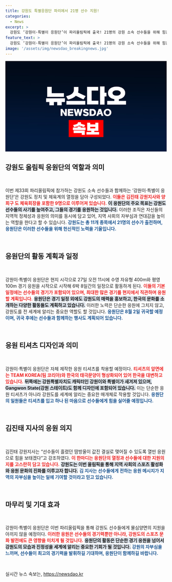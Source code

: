```yaml
---
title: 강원도 특별응원단 파리에서 21명 선수 지원!
categories:
  - News
excerpt: >
  강원도 ‘강원이·특별이 응원단’이 파리올림픽에 출국! 21명의 강원 소속 선수들을 위해 힘찬 응원을 펼칠 예정. 그들의 응원 티셔츠와 다짐, 어떤 이야기가 기다리고 있을까요? 클릭하여 응원의 열기를 느껴보세요!
feature_text: >
  강원도 ‘강원이·특별이 응원단’이 파리올림픽에 출국! 21명의 강원 소속 선수들을 위해 힘찬 응원을 펼칠 예정. 그들의 응원 티셔츠와 다짐, 어떤 이야기가 기다리고 있을까요? 클릭하여 응원의 열기를 느껴보세요!
image: '/assets/img/newsdao_breakingnews.jpg'
---
```


<p><img src="/assets/img/newsdao_breakingnews.jpg" alt="flaretime 속보" /></p>

<h2 data-ke-size="size26">강원도 올림픽 응원단의 역할과 의미</h2>

<p data-ke-size="size16">&nbsp;</p>

<p>이번 제33회 파리올림픽에 참가하는 강원도 소속 선수들과 함께하는 ‘강원이·특별이 응원단’은 강원도 정치 및 체육계의 열정을 담아 구성되었다. <b><span style="color: #ee2323;">이들은 김진태 강원지사와 양희구 도 체육회장을 포함한 9명으로 이루어져 있습니다.</span></b> <b><span style="background-color: #21538527;">이 응원단의 주요 목표는 강원도 선수들의 사기를 높여주고, 그들의 경기를 응원하는 것입니다.</span></b> 이러한 조직은 자신들의 지역적 정체성과 응원의 의미를 동시에 담고 있어, 지역 사회의 자부심과 연대감을 높이는 역할을 한다고 할 수 있습니다. <b><span style="color: #1a5490;">강원도는 총 11개 종목에서 21명의 선수가 출전하며, 응원단은 이러한 선수들을 위해 헌신적인 노력을 기울입니다.</span></b></p>

<p data-ke-size="size16">&nbsp;</p>

<h2 data-ke-size="size26">응원단의 활동 계획과 일정</h2>

<p data-ke-size="size16">&nbsp;</p>

<p>강원이·특별이 응원단은 현지 시각으로 27일 오전 11시에 수영 자유형 400m와 평영 100m 경기 응원을 시작으로 시작해 6박 8일간의 일정으로 활동하게 된다. <b><span style="color: #ee2323;">이들의 기본 일정에는 선수들의 경기가 포함되어 있으며, 최대한 많은 경기를 현지에서 직관하며 응원할 계획입니다.</span></b> <b><span style="background-color: #21538527;">응원단은 경기 일정 외에도 강원도의 매력을 홍보하고, 한국의 문화를 소개하는 다양한 활동들도 계획하고 있습니다.</span></b> 이러한 노력은 단순한 응원에 그치지 않고, 강원도를 전 세계에 알리는 중요한 역할도 할 것입니다. <b><span style="color: #1a5490;">응원단은 8월 2일 귀국할 예정이며, 귀국 후에는 선수들과 함께하는 행사도 계획되어 있습니다.</span></b></p>

<p data-ke-size="size16">&nbsp;</p>

<h2 data-ke-size="size26">응원 티셔츠 디자인과 의미</h2>

<p data-ke-size="size16">&nbsp;</p>

<p>강원이·특별이 응원단은 자체 제작한 응원 티셔츠를 착용할 예정이다. <b><span style="color: #ee2323;">티셔츠의 앞면에는 TEAM KOREA(팀 코리아)와 한국의 태극문양이 형상화되어 있어 한국을 대변하고 있습니다.</span></b> <b><span style="background-color: #21538527;">뒤쪽에는 강원특별자치도 캐릭터인 강원이와 특별이가 새겨져 있으며, Gangwon State(강원 스테이트)도 함께 디자인에 포함되어 있습니다.</span></b> 이는 단순한 응원 티셔츠가 아니라 강원도를 세계에 알리는 중요한 매개체로 작용할 것입니다. <b><span style="color: #1a5490;">응원단의 일원들은 티셔츠를 입고 하나 된 마음으로 선수들에게 힘을 실어줄 예정입니다.</span></b></p>

<p data-ke-size="size16">&nbsp;</p>

<h2 data-ke-size="size26">김진태 지사의 응원 의지</h2>

<p data-ke-size="size16">&nbsp;</p>

<p>김진태 강원지사는 “선수들이 흘렸던 땀방울이 값진 결실로 맺어질 수 있도록 열띤 응원으로 힘을 보태겠다”고 강조하였다. <b><span style="color: #ee2323;">이 한마디는 응원단의 열정과 선수들에 대한 지원의지를 고스란히 담고 있습니다.</span></b> <b><span style="background-color: #21538527;">강원도는 이번 올림픽을 통해 지역 사회의 스포츠 활성화와 응원 문화의 진화를 이루고자 합니다.</span></b> <b><span style="color: #1a5490;">김 지사는 선수들에게 전하는 응원 메시지가 지역의 자부심을 높이는 일에 기여할 것이라고 믿고 있습니다.</span></b> </p>

<p data-ke-size="size16">&nbsp;</p>

<h2 data-ke-size="size26">마무리 및 기대 효과</h2>

<p data-ke-size="size16">&nbsp;</p>

<p>강원이·특별이 응원단은 이번 파리올림픽을 통해 강원도 선수들에게 물심양면의 지원을 아끼지 않을 예정이다. <b><span style="color: #ee2323;">이러한 응원은 선수들의 경기력뿐만 아니라, 강원도의 스포츠 문화 발전에도 큰 영향을 미치게 될 것입니다.</span></b> <b><span style="background-color: #21538527;">응원단의 활동은 단순한 경기 응원을 넘어서 강원도의 모습과 진정성을 세계에 알리는 중요한 기회가 될 것입니다.</span></b> <b><span style="color: #1a5490;">강원의 자부심을 느끼며, 선수들이 최고의 경기력을 발휘하길 기대하며, 응원단이 함께하길 바랍니다.</span></b></p>

<p data-ke-size="size16">&nbsp;</p>
실시간 뉴스 속보는, <a href="https://newsdao.kr" rel="dofollow">https://newsdao.kr</a>


